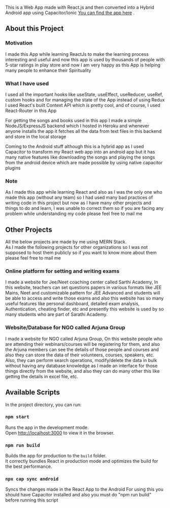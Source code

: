 This is a Web App made with React.js and then converted into a Hybrid Android app using Capacitor/Ionic [You can find the app here](https://play.google.com/store/apps/details?id=com.rahulkudum.vaisnava_songs) 
.
## About this Project

### Motivation
I made this App while learning ReactJs to make the learning process interesting and useful and now this app is used by thousands of people with 5-star ratings in play store and now I am very happy as this App is helping many people to enhance their Spirituality

### What I have used
I used all the important hooks like useState, useEffect, useReducer, useRef, custom hooks and for managing the state of the App instead of using Redux I used React's built Context API which is pretty cool, and of course, I used React-Router in this App

For getting the songs and books used in this app I made a simple NodeJS/ExpressJS backend which I hosted in Heroku and whenever anyone installs the app it fetches all the data from text files in this backend and store in the local storage

Coming to the Android stuff although this is a hybrid app as I used Capacitor to transform my React web app into an android app but it has many native features like downloading the songs and playing the songs from the android device which are made possible by using native capacitor plugins

### Note
As I made this app while learning React and also as I was the only one who made this app (without any team) so I had used many bad practices of writing code in this project but now as I have many other projects and things to do and learn, I was unable to correct them so if you are facing any problem while understanding my code please feel free to mail me

## Other Projects
All the below projects are made by me using MERN Stack.<br /> 
As I made the following projects for other organizations so I was not supposed to host them publicly so if you want to know more about them please feel free to mail me

### Online platform for setting and writing exams
I made a website for Jee/Neet coaching center called Sarthi Academy, In this website, teachers can set questions papers in various formats like JEE Mains, Neet and customizable pattern for JEE Advanced and students will be able to access and write those exams and also this website has so many useful features like personal dashboard, detailed exam analysis, Authentication, cheating finder, etc and presently this website is used by so many students who are part of Sarathi Academy.

### Website/Database for NGO called Arjuna Group
I made a website for NGO called Arjuna Group, On this website people who are attending their webinars/courses will be registering for them, and also the Arjuna members can see the details of those people and courses and also they can store the data of their volunteers, courses, speakers, etc. Also, they can perform search operations, modify/delete the data in bulk without having any database knowledge as I made an interface for those things directly from the website, and also they can do many other this like getting the details in excel file, etc.

## Available Scripts

In the project directory, you can run:

### `npm start`

Runs the app in the development mode.<br />
Open [http://localhost:3000](http://localhost:3000) to view it in the browser.

### `npm run build`

Builds the app for production to the `build` folder.<br />
It correctly bundles React in production mode and optimizes the build for the best performance.


### `npx cap sync android`

Syncs the changes made in the React App to the Android
For using this you should have Capacitor installed and also you must do "npm run build" before running this script  
